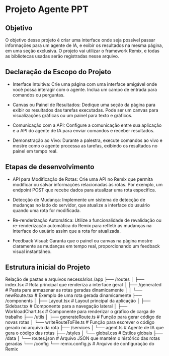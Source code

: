 # Projeto Agente PPT


## Objetivo

O objetivo desse projeto é criar uma interface onde seja possível passar informações para um agente de IA, e exibir os resultados na mesma página, em uma seção exclusiva.
O projeto vai utilizar o framework Remix, e todas as bibliotecas usadas serão registradas nesse arquivo.

## Declaração de Escopo do Projeto
* Interface Intuitiva: Crie uma página com uma interface amigável onde você possa interagir com o agente. Inclua um campo de entrada para comandos ou perguntas.

* Canvas ou Painel de Resultados: Dedique uma seção da página para exibir os resultados das tarefas executadas. Pode ser um canvas para visualizações gráficas ou um painel para texto e gráficos.

* Comunicação com a API: Configure a comunicação entre sua aplicação e a API do agente de IA para enviar comandos e receber resultados.

* Demonstração ao Vivo: Durante a palestra, execute comandos ao vivo e mostre como o agente processa as tarefas, exibindo os resultados no painel em tempo real.


## Etapas de desenvolvimento

* API para Modificação de Rotas: Crie uma API no Remix que permita modificar ou salvar informações relacionadas às rotas. Por exemplo, um endpoint POST que recebe dados para atualizar uma rota específica.

* Detecção de Mudança: Implemente um sistema de detecção de mudanças no lado do servidor, que atualize a interface do usuário quando uma rota for modificada.

* Re-renderização Automática: Utilize a funcionalidade de revalidação ou re-renderização automática do Remix para refletir as mudanças na interface do usuário assim que a rota for atualizada.

* Feedback Visual: Garanta que o painel ou canvas na página mostre claramente as mudanças em tempo real, proporcionando um feedback visual instantâneo.

## Estrutura inicial do Projeto
Relação de pastas e arquivos necessários
/app
├── /routes
│   ├── index.tsx            # Rota principal que renderiza a interface geral
│   ├── /generated           # Pasta para armazenar as rotas geradas dinamicamente
│   │   └── newRoute.tsx     # Exemplo de uma rota gerada dinamicamente
├── /components
│   ├── Layout.tsx           # Layout principal da aplicação
│   ├── Sidebar.tsx          # Componente para a navegação lateral
│   ├── WorkloadChart.tsx    # Componente para renderizar o gráfico de carga de trabalho
├── /utils
│   ├── generateRoute.ts     # Função para gerar código de novas rotas
│   └── writeRouteToFile.ts  # Função para escrever o código gerado no arquivo da rota
├── /services
│   └── agent.ts             # Agente de IA que gera o código das rotas
├── /styles
│   └── global.css           # Estilos globais
├── /data
│   └── routes.json          # Arquivo JSON que mantém o histórico das rotas geradas
└── /config
    └── remix.config.js      # Arquivo de configuração do Remix

